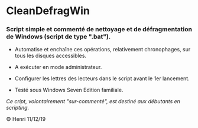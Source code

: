 # CleanDefragWin

### Script simple et commenté de nettoyage et de défragmentation de Windows (script de type ".bat").

* Automatise et enchaîne ces opérations, relativement chronophages, sur tous les disques accessibles.

* A exécuter en mode administrateur.

* Configurer les lettres des lecteurs dans le script avant le 1er lancement.

* Testé sous Windows Seven Edition familiale.

_Ce cript, volontairement "sur-commenté", est destiné aux débutants en scripting._

© Henri 11/12/19
